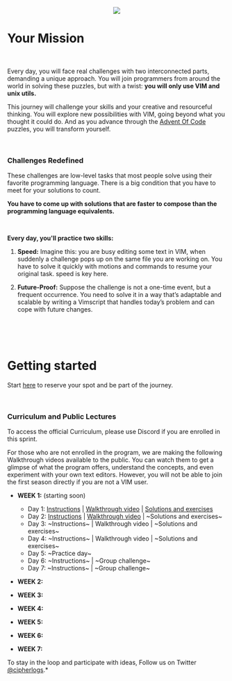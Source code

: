 <p align="center"><img src="https://seeklogo.com/images/V/vim-logo-A3E02B1F74-seeklogo.com.png"></p>

# Your Mission
<br>

Every day, you will face real challenges with two interconnected parts, demanding a unique approach. You will join programmers from around the world in solving these puzzles, but with a twist: **you will only use VIM and unix utils.**

This journey will challenge your skills and your creative and resourceful thinking. You will explore new possibilities with VIM, going beyond what you thought it could do. And as you advance through the [Advent Of Code](https://adventofcode.com) puzzles, you will transform yourself.

<br>

### Challenges Redefined
These challenges are low-level tasks that most people solve using their favorite programming language. There is a big condition that you have to meet for your solutions to count.

**You have to come up with solutions that are faster to compose than the programming language equivalents.**

<br>

**Every day, you'll practice two skills:**

1. **Speed:** Imagine this: you are busy editing some text in VIM, when suddenly a challenge pops up on the same file you are working on. You have to solve it quickly with motions and commands to resume your original task. speed is key here.

2. **Future-Proof:** Suppose the challenge is not a one-time event, but a frequent occurrence. You need to solve it in a way that’s adaptable and scalable by writing a Vimscript that handles today’s problem and can cope with future changes.

<br>
<br>

<br>

# Getting started
Start [here](https://forms.gle/CW1jqB9HpKbqwUY78) to reserve your spot and be part of the journey.

<br>

### Curriculum and Public Lectures
To access the official Curriculum, please use Discord if you are enrolled in this sprint.

For those who are not enrolled in the program, we are making the following Walkthrough videos available to the public. You can watch them to get a glimpse of what the program offers, understand the concepts, and even experiment with your own text editors. However, you will not be able to join the first season directly if you are not a VIM user.


+ **WEEK 1:** (starting soon)
  + Day 1: [Instructions](./season1/day1.md) | [Walkthrough video](https://youtu.be/9fUDbq933fE?si=ijfZTQ8KsJMLwbe4) | [Solutions and exercises](https://cipherlogs.com/how-to-solve-advent-of-code-using-only-vim-episode-1)
  + Day 2: [Instructions](season1/day2.md) | [Walkthrough video](https://www.youtube.com/watch?v=ACzoJj-sunE) | ~Solutions and exercises~
  + Day 3: ~Instructions~ | Walkthrough video | ~Solutions and exercises~
  + Day 4: ~Instructions~ | Walkthrough video | ~Solutions and exercises~
  + Day 5: ~Practice day~
  + Day 6: ~Instructions~ | ~Group challenge~
  + Day 7: ~Instructions~ | ~Group challenge~

+ **WEEK 2:**
+ **WEEK 3:**
+ **WEEK 4:**
+ **WEEK 5:**
+ **WEEK 6:**
+ **WEEK 7:**


To stay in the loop and participate with ideas, Follow us on Twitter [@cipherlogs](https://twitter.com/intent/follow?screen_name=cipherlogs).*

